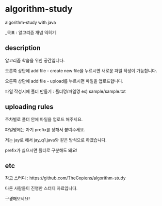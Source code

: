 # algorithm-study
algorithm-study with java

_목표 : 알고리즘 개념 익히기

## description

알고리즘 학습을 위한 공간입니다.

오른쪽 상단에 add file - create new file을 누르시면 새로운 파일 작성이 가능합니다.

오른쪽 상단에 add file - upload를 누르시면 파일을 업로드합니다.

파일 작성시에 폴더 만들기 : 폴더명/파일명
ex) sample/sample.txt


## uploading rules

주차별로 폴더 안에 파일을 업로드 해주세요.

파일명에는 자기 prefix를 정해서 붙여주세요.

저는 jay로 해서 jay_q1.java와 같은 방식으로 하겠습니다.

prefix가 싫으시면 폴더로 구분해도 돼요!


## etc

참고 스터디 : https://github.com/TheCopiens/algorithm-study

다른 사람들이 진행한 스터디 자료입니다.

구경해보세요!
